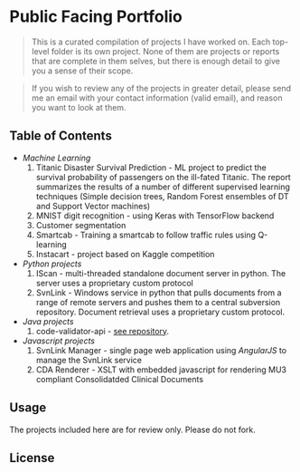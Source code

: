 # Public Facing Portfolio

> This is a curated compilation of projects I have worked on. Each top-level folder is its own project. None of them are projects or reports 
that are complete in them selves, but there is enough detail to give you a sense of their scope.

> If you wish to review any of the projects in greater detail, please send me an email with your contact information (valid email), and reason you want to look at them. 

## Table of Contents
- *Machine Learning*
	1. Titanic Disaster Survival Prediction - ML project to predict the survival probability of passengers on the ill-fated Titanic. The report summarizes the results of a number of different supervised learning techniques (Simple decision trees, Random Forest ensembles of DT and Support Vector machines)
	2. MNIST digit recognition - using Keras with TensorFlow backend
	3. Customer segmentation 
	4. Smartcab - Training a smartcab to follow traffic rules using Q-learning
	5. Instacart - project based on Kaggle competition
- *Python projects*
	1. IScan - multi-threaded standalone document server in python. The server uses a proprietary custom protocol 
	2. SvnLink - Windows service in python that pulls documents from a range of remote servers and pushes them to a central subversion repository. Document retrieval uses a proprietary custom protocol.
- *Java projects* 
	1. code-validator-api - [see repository](https://github.com/zkhundkar/code-validator-api).
- *Javascript projects*
	1. SvnLink Manager - single page web application using *AngularJS* to manage the SvnLink service
	2. CDA Renderer - XSLT with embedded javascript for rendering MU3 compliant Consolidatded Clinical Documents

## Usage ##
The projects included here are for review only. Please do not fork.

## License ##
